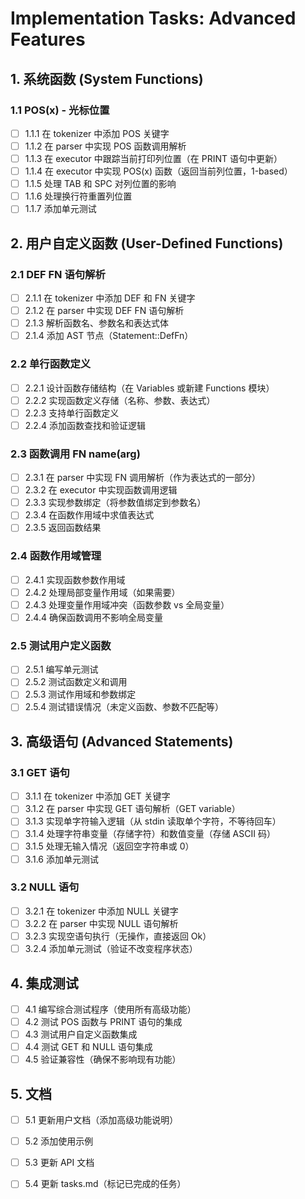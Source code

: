 # Implementation Tasks: Advanced Features

## 1. 系统函数 (System Functions)

### 1.1 POS(x) - 光标位置
- [ ] 1.1.1 在 tokenizer 中添加 POS 关键字
- [ ] 1.1.2 在 parser 中实现 POS 函数调用解析
- [ ] 1.1.3 在 executor 中跟踪当前打印列位置（在 PRINT 语句中更新）
- [ ] 1.1.4 在 executor 中实现 POS(x) 函数（返回当前列位置，1-based）
- [ ] 1.1.5 处理 TAB 和 SPC 对列位置的影响
- [ ] 1.1.6 处理换行符重置列位置
- [ ] 1.1.7 添加单元测试

## 2. 用户自定义函数 (User-Defined Functions)

### 2.1 DEF FN 语句解析
- [ ] 2.1.1 在 tokenizer 中添加 DEF 和 FN 关键字
- [ ] 2.1.2 在 parser 中实现 DEF FN 语句解析
- [ ] 2.1.3 解析函数名、参数名和表达式体
- [ ] 2.1.4 添加 AST 节点（Statement::DefFn）

### 2.2 单行函数定义
- [ ] 2.2.1 设计函数存储结构（在 Variables 或新建 Functions 模块）
- [ ] 2.2.2 实现函数定义存储（名称、参数、表达式）
- [ ] 2.2.3 支持单行函数定义
- [ ] 2.2.4 添加函数查找和验证逻辑

### 2.3 函数调用 FN name(arg)
- [ ] 2.3.1 在 parser 中实现 FN 调用解析（作为表达式的一部分）
- [ ] 2.3.2 在 executor 中实现函数调用逻辑
- [ ] 2.3.3 实现参数绑定（将参数值绑定到参数名）
- [ ] 2.3.4 在函数作用域中求值表达式
- [ ] 2.3.5 返回函数结果

### 2.4 函数作用域管理
- [ ] 2.4.1 实现函数参数作用域
- [ ] 2.4.2 处理局部变量作用域（如果需要）
- [ ] 2.4.3 处理变量作用域冲突（函数参数 vs 全局变量）
- [ ] 2.4.4 确保函数调用不影响全局变量

### 2.5 测试用户定义函数
- [ ] 2.5.1 编写单元测试
- [ ] 2.5.2 测试函数定义和调用
- [ ] 2.5.3 测试作用域和参数绑定
- [ ] 2.5.4 测试错误情况（未定义函数、参数不匹配等）

## 3. 高级语句 (Advanced Statements)

### 3.1 GET 语句
- [ ] 3.1.1 在 tokenizer 中添加 GET 关键字
- [ ] 3.1.2 在 parser 中实现 GET 语句解析（GET variable）
- [ ] 3.1.3 实现单字符输入逻辑（从 stdin 读取单个字符，不等待回车）
- [ ] 3.1.4 处理字符串变量（存储字符）和数值变量（存储 ASCII 码）
- [ ] 3.1.5 处理无输入情况（返回空字符串或 0）
- [ ] 3.1.6 添加单元测试

### 3.2 NULL 语句
- [ ] 3.2.1 在 tokenizer 中添加 NULL 关键字
- [ ] 3.2.2 在 parser 中实现 NULL 语句解析
- [ ] 3.2.3 实现空语句执行（无操作，直接返回 Ok）
- [ ] 3.2.4 添加单元测试（验证不改变程序状态）

## 4. 集成测试

- [ ] 4.1 编写综合测试程序（使用所有高级功能）
- [ ] 4.2 测试 POS 函数与 PRINT 语句的集成
- [ ] 4.3 测试用户自定义函数集成
- [ ] 4.4 测试 GET 和 NULL 语句集成
- [ ] 4.5 验证兼容性（确保不影响现有功能）

## 5. 文档

- [ ] 5.1 更新用户文档（添加高级功能说明）
- [ ] 5.2 添加使用示例
- [ ] 5.3 更新 API 文档
- [ ] 5.4 更新 tasks.md（标记已完成的任务）

